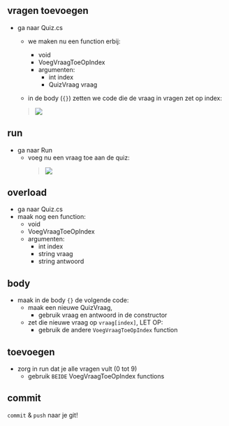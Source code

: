 ## vragen toevoegen


- ga naar Quiz.cs
    - we maken nu een function erbij:
        - void
        - VoegVraagToeOpIndex
        - argumenten:
            - int index
            - QuizVraag vraag

    - in de body (`{}`) zetten we 
    code die de vraag in vragen zet op index:
    >![](img/vraagindex.PNG)


## run

- ga naar Run
    - voeg nu een vraag toe aan de quiz:
        >![](img/voegvraag.PNG)
        
## overload

- ga naar Quiz.cs
- maak nog een function:
    - void
    - VoegVraagToeOpIndex
    - argumenten:
        - int index
        - string vraag
        - string antwoord

## body

- maak in de body `{}` de volgende code:
    - maak een nieuwe QuizVraag, 
        - gebruik vraag en antwoord in de constructor
    - zet die nieuwe vraag op `vraag[index]`, LET OP:
        - gebruik de andere `VoegVraagToeOpIndex` function

## toevoegen

- zorg in run dat je alle vragen vult (0 tot 9)
    - gebruik `BEIDE` VoegVraagToeOpIndex functions 


## commit

`commit` & `push` naar je git! 